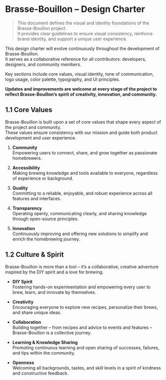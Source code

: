 # Brasse-Bouillon – Design Charter

> This document defines the visual and identity foundations of the Brasse-Bouillon project.  
> It provides clear guidelines to ensure visual consistency, reinforce brand identity, and support a unique user experience.

This design charter will evolve continuously throughout the development of Brasse-Bouillon.  
It serves as a collaborative reference for all contributors: developers, designers, and community members.

Key sections include core values, visual identity, tone of communication, logo usage, color palette, typography, and UI principles.

**Updates and improvements are welcome at every stage of the project to reflect Brasse-Bouillon’s spirit of creativity, innovation, and community.**

## 1.1 Core Values

Brasse-Bouillon is built upon a set of core values that shape every aspect of the project and community.  
These values ensure consistency with our mission and guide both product development and user experience.

1. **Community**  
   Empowering users to connect, share, and grow together as passionate homebrewers.

2. **Accessibility**  
   Making brewing knowledge and tools available to everyone, regardless of experience or background.

3. **Quality**  
   Committing to a reliable, enjoyable, and robust experience across all features and interfaces.

4. **Transparency**  
   Operating openly, communicating clearly, and sharing knowledge through open-source principles.

5. **Innovation**  
   Continuously improving and offering new solutions to simplify and enrich the homebrewing journey.

## 1.2 Culture & Spirit

Brasse-Bouillon is more than a tool – it’s a collaborative, creative adventure inspired by the DIY spirit and a love for brewing.

- **DIY Spirit**  
  Fostering hands-on experimentation and empowering every user to brew, learn, and innovate by themselves.

- **Creativity**  
  Encouraging everyone to explore new recipes, personalize their brews, and share unique ideas.

- **Collaboration**  
  Building together – from recipes and advice to events and features – Brasse-Bouillon is a collective journey.

- **Learning & Knowledge Sharing**  
  Promoting continuous learning and open sharing of successes, failures, and tips within the community.

- **Openness**  
  Welcoming all backgrounds, tastes, and skill levels in a spirit of kindness and constructive feedback.
